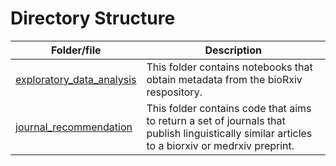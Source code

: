 # Directory Structure

| Folder/file | Description |
| --- | --- | 
| [exploratory_data_analysis](exploratory_data_analysis) | This folder contains notebooks that obtain metadata from the bioRxiv respository. |
| [journal_recommendation](journal_recommendation) | This folder contains code that aims to return a set of journals that publish linguistically similar articles to a biorxiv or medrxiv preprint. |
